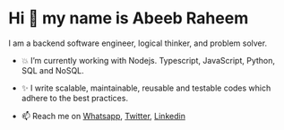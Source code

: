 # Hi 👋 my name is Abeeb Raheem

I am a backend software engineer, logical thinker, and problem solver.

- 💥 I’m currently working with Nodejs. Typescript, JavaScript, Python, SQL and NoSQL.

- ✨ I write scalable, maintainable, reusable and testable codes which adhere to the best practices.
- 📫 Reach me on [Whatsapp](+2348109211864), [Twitter](https://twitter.com/belovetech), [Linkedin](https://www.linkedin.com/in/belovetech0211/)

<!---
belovetech/belovetech is a ✨ special ✨ repository because its `README.md` (this file) appears on your GitHub profile.
You can click the Preview link to take a look at your changes.
--->
